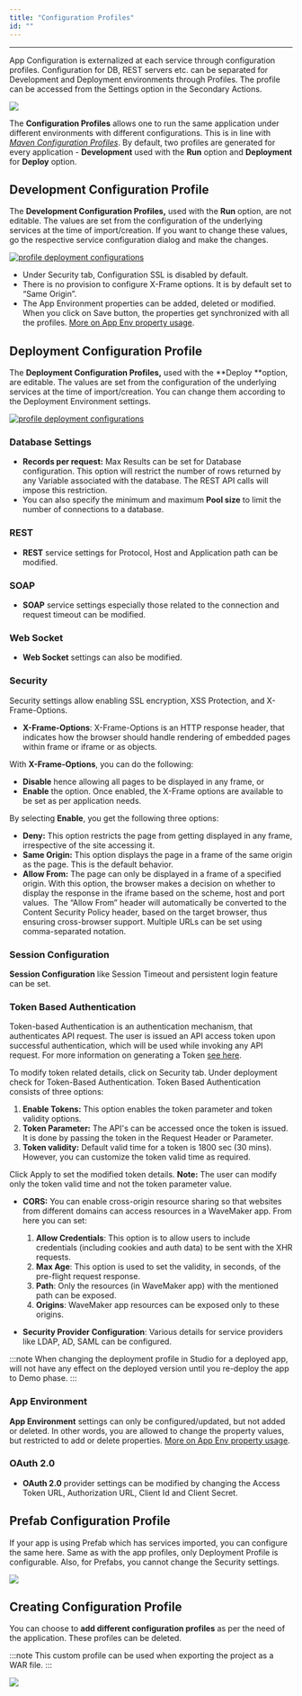 ```yaml
---
title: "Configuration Profiles"
id: ""
---
```

---

App Configuration is externalized at each service through configuration profiles. Configuration for DB, REST servers etc. can be separated for Development and Deployment environments through Profiles. The profile can be accessed from the Settings option in the Secondary Actions.

[![](/learn/assets/config_settings.png)](/learn/assets/config_settings.png)

The **Configuration Profiles** allows one to run the same application under different environments with different configurations. This is in line with _[Maven Configuration Profiles](https://maven.apache.org/guides/mini/guide-building-for-different-environments.html)_. By default, two profiles are generated for every application - **Development** used with the **Run** option and **Deployment** for **Deploy** option.

## Development Configuration Profile

The **Development Configuration Profiles,** used with the **Run** option, are not editable. The values are set from the configuration of the underlying services at the time of import/creation. If you want to change these values, go the respective service configuration dialog and make the changes.

[![profile deployment configurations](/learn/assets//wm-release-management/development-profile-configurations.png)](/learn/assets//wm-release-management/development-profile-configurations.png)

- Under Security tab, Configuration SSL is disabled by default.
- There is no provision to configure X-Frame options. It is by default set to “Same Origin”.
- The App Environment properties can be added, deleted or modified. When you click on Save button, the properties get synchronized with all the profiles. [More on App Env property usage](/learn/how-tos/using-app-environment-properties/).

## Deployment Configuration Profile

The **Deployment Configuration Profiles,** used with the **Deploy **option, are editable. The values are set from the configuration of the underlying services at the time of import/creation. You can change them according to the Deployment Environment settings.

[![profile deployment configurations](/learn/assets//wm-release-management/deploy-profile-configrations.png)](/learn/assets//wm-release-management/deploy-profile-configrations.png)

### Database Settings

- **Records per request:** Max Results can be set for Database configuration. This option will restrict the number of rows returned by any Variable associated with the database. The REST API calls will impose this restriction.
- You can also specify the minimum and maximum **Pool size** to limit the number of connections to a database.

### REST
- **REST** service settings for Protocol, Host and Application path can be modified.

### SOAP
- **SOAP** service settings especially those related to the connection and request timeout can be modified.

### Web Socket
- **Web Socket** settings can also be modified.

### Security
Security settings allow enabling SSL encryption, XSS Protection, and X-Frame-Options.
- **X-Frame-Options**: X-Frame-Options is an HTTP response header, that indicates how the browser should handle rendering of embedded pages within frame or iframe or as objects. 

With **X-Frame-Options**, you can do the following: 
- **Disable** hence allowing all pages to be displayed in any frame, or
- **Enable** the option. Once enabled, the X-Frame options are available to be set as per application needs. 
    
By selecting **Enable**, you get the following three options:
- **Deny:** This option restricts the page from getting displayed in any frame, irrespective of the site accessing it.
- **Same Origin:** This option displays the page in a frame of the same origin as the page. This is the default behavior.
- **Allow From:** The page can only be displayed in a frame of a specified origin. With this option, the browser makes a decision on whether to display the response in the iframe based on the scheme, host and port values.  The “Allow From” header will automatically be converted to the Content Security Policy header, based on the target browser, thus ensuring cross-browser support. Multiple URLs can be set using comma-separated notation.

### Session Configuration
**Session Configuration** like Session Timeout and persistent login feature can be set.

### Token Based Authentication
Token-based Authentication is an authentication mechanism, that authenticates API request. The user is issued an API access token upon successful authentication, which will be used while invoking any API request. For more information on generating a Token [see here](/learn/app-development/app-security/token-based-authentication/). 

To modify token related details, click on Security tab. Under deployment check for Token-Based Authentication. Token Based Authentication consists of three options:
        
1. **Enable Tokens:** This option enables the token parameter and token validity options.
2. **Token Parameter:** The API's can be accessed once the token is issued. It is done by passing the token in the Request Header or Parameter.
3. **Token validity:** Default valid time for a token is 1800 sec (30 mins). However, you can customize the token valid time as required.

Click Apply to set the modified token details. **Note:** The user can modify only the token valid time and not the token parameter value.

- **CORS:** You can enable cross-origin resource sharing so that websites from different domains can access resources in a WaveMaker app. From here you can set:

    1. **Allow Credentials**: This option is to allow users to include credentials (including cookies and auth data) to be sent with the XHR requests.
    2. **Max Age**: This option is used to set the validity, in seconds, of the pre-flight request response.
    3. **Path**: Only the resources (in WaveMaker app) with the mentioned path can be exposed.
    4. **Origins**: WaveMaker app resources can be exposed only to these origins.

- **Security Provider Configuration**: Various details for service providers like LDAP, AD, SAML can be configured.

:::note
When changing the deployment profile in Studio for a deployed app, will not have any effect on the deployed version until you re-deploy the app to Demo phase.
:::

### App Environment
**App Environment** settings can only be configured/updated, but not added or deleted. In other words, you are allowed to change the property values, but restricted to add or delete properties. [More on App Env property usage](/learn/how-tos/using-app-environment-properties/).

### OAuth 2.0
- **OAuth 2.0** provider settings can be modified by changing the Access Token URL, Authorization URL, Client Id and Client Secret.

## Prefab Configuration Profile

If your app is using Prefab which has services imported, you can configure the same here. Same as with the app profiles, only Deployment Profile is configurable. Also, for Prefabs, you cannot change the Security settings.

[![](/learn/assets/config_prefab.png)](/learn/assets/config_prefab.png)

## Creating Configuration Profile

You can choose to **add different configuration profiles** as per the need of the application. These profiles can be deleted.

:::note
This custom profile can be used when exporting the project as a WAR file.
:::

[![](/learn/assets//wm-release-management/custom-profile.png)](/learn/assets//wm-release-management/custom-profile.png)

